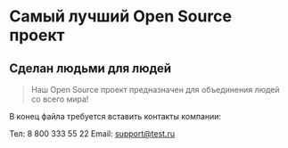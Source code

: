 # Самый лучший Open Source проект

## Сделан людьми для людей

> Наш Open Source проект предназначен для объединения людей со всего мира!

В конец файла требуется вставить контакты компании:

Тел: 8 800 333 55 22
Email: <support@test.ru>
